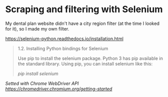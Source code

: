# Scraping and filtering with Selenium
My dental plan website didn't have a city region filter (at the time I looked for it), so I made my own filter.

https://selenium-python.readthedocs.io/installation.html

> 1.2. Installing Python bindings for Selenium
> 
> Use pip to install the selenium package. Python 3 has pip available in the standard library. Using pip, you can install selenium like this:
> 
> _pip install selenium_

_Setted with Chrome WebDriver API
https://chromedriver.chromium.org/getting-started_
